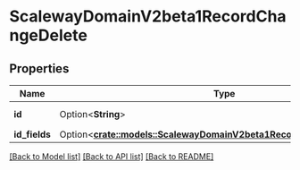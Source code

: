 # ScalewayDomainV2beta1RecordChangeDelete

## Properties

Name | Type | Description | Notes
------------ | ------------- | ------------- | -------------
**id** | Option<**String**> | (UUID format) | [optional]
**id_fields** | Option<[**crate::models::ScalewayDomainV2beta1RecordChangeSetIdFields**](scaleway_domain_v2beta1_RecordChange_set_id_fields.md)> |  | [optional]

[[Back to Model list]](../README.md#documentation-for-models) [[Back to API list]](../README.md#documentation-for-api-endpoints) [[Back to README]](../README.md)


